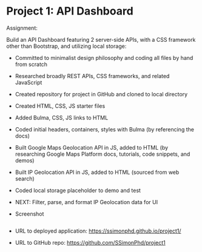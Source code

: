 # Project 1: API Dashboard

Assignment:

Build an API Dashboard featuring 2 server-side APIs, with a CSS framework other than Bootstrap, and utilizing local storage:

-  Committed to minimalist design philosophy and coding all files by hand from scratch 
-  Researched broadly REST APIs, CSS frameworks, and related JavaScript 
-  Created repository for project in GitHub and cloned to local directory
-  Created HTML, CSS, JS starter files
-  Added Bulma, CSS, JS links to HTML
-  Coded initial headers, containers, styles with Bulma (by referencing the docs)
-  Built Google Maps Geolocation API in JS, added to HTML (by researching Google Maps Platform docs, tutorials, code snippets, and demos)
-  Built IP Geolocation API in JS, added to HTML (sourced from web search)
-  Coded local storage placeholder to demo and test
-  NEXT: Filter, parse, and format IP Geolocation data for UI

- Screenshot

![]()

- URL to deployed application:
https://ssimonphd.github.io/project1/

- URL to GitHub repo:
https://github.com/SSimonPhd/project1